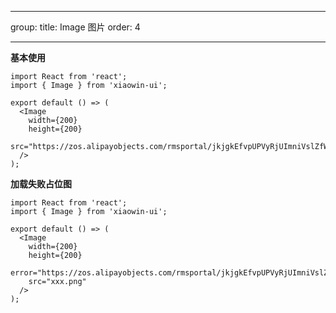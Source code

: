 <!--
 * @Descripttion: Bernard
 * @Author: xiaowin
 * @Date: 2021-12-15 17:21:11
 * @LastEditors: guoqiang
 * @LastEditTime: 2021-12-16 18:09:32
 * @Copyright:  ©云粒智慧科技有限公司 All rights reserved
-->

---

group:
title: Image 图片
order: 4

---

**基本使用**

```tsx
import React from 'react';
import { Image } from 'xiaowin-ui';

export default () => (
  <Image
    width={200}
    height={200}
    src="https://zos.alipayobjects.com/rmsportal/jkjgkEfvpUPVyRjUImniVslZfWPnJuuZ.png"
  />
);
```

**加载失败占位图**

```tsx
import React from 'react';
import { Image } from 'xiaowin-ui';

export default () => (
  <Image
    width={200}
    height={200}
    error="https://zos.alipayobjects.com/rmsportal/jkjgkEfvpUPVyRjUImniVslZfWPnJuuZ.png"
    src="xxx.png"
  />
);
```

